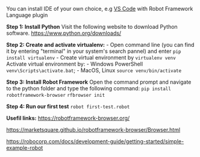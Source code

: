 You can install IDE of your own choice, e.g [VS Code](https://code.visualstudio.com/) with Robot Framework Language plugin

**Step 1: Install Python**
Visit the following website to download Python software.
https://www.python.org/downloads/

**Step 2: Create and activate virtualenv:**
	- Open command line (you can find it by entering "terminal" in your system's search pannel) and enter `pip install virtualenv`
	- Create virtual environment by `virtualenv venv`
	Activate virtual environment by: 
		- Windows PowerShell `venv\Scripts\activate.bat`;
		- MacOS, Linux `source venv/bin/activate`

**Step 3: Install Robot Framework**
Open the command prompt and navigate to the python folder and type the following command:
`pip install robotframework-browser`
`rfbrowser init`

**Step 4: Run our first test**
`robot first-test.robot`

**Usefil links:**
https://robotframework-browser.org/

https://marketsquare.github.io/robotframework-browser/Browser.html

https://robocorp.com/docs/development-guide/getting-started/simple-example-robot

